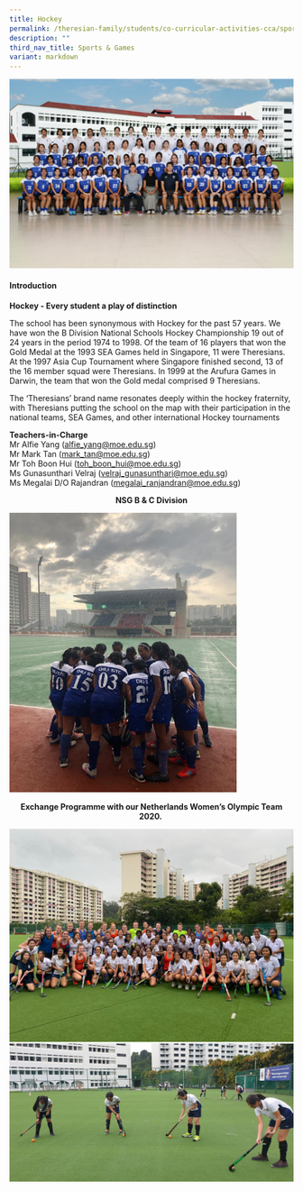 ```yaml
---
title: Hockey
permalink: /theresian-family/students/co-curricular-activities-cca/sports-n-games/hockey/
description: ""
third_nav_title: Sports & Games
variant: markdown
---
```

![](/images/2025%20CCA%20Photos/Hockey_Formal.jpg)
<h4><strong>Introduction</strong></h4>
<p><strong>Hockey - Every student a play of distinction</strong></p>
<p>The school has been synonymous with Hockey for the past 57 years. We have won the B Division National Schools Hockey Championship 19 out of 24 years in the period 1974 to 1998.&nbsp;Of the team of 16 players that won the Gold Medal at the 1993 SEA Games held in Singapore, 11 were Theresians. At the 1997 Asia Cup Tournament where Singapore finished second, 13 of the 16 member squad were Theresians. In 1999 at the Arufura Games in Darwin, the team that won the Gold medal comprised 9 Theresians.</p>
<p>The ‘Theresians’ brand name resonates deeply within the hockey fraternity, with Theresians putting the school on the map with their participation in the national teams, SEA Games, and other international Hockey tournaments</p>

<p><strong>Teachers-in-Charge</strong><br>Mr Alfie Yang (<a href="mailto:alfie_yang@moe.edu.sg">alfie_yang@moe.edu.sg</a>)<br>Mr Mark Tan (<a href="mailto:mark_tan@moe.edu.sg">mark_tan@moe.edu.sg</a>)<br>Mr Toh Boon Hui (<a href="mailto:toh_boon_hui@moe.edu.sg">toh_boon_hui@moe.edu.sg</a>)<br>Ms Gunasunthari Velraj (<a href="mailto:velraj_gunasunthari@moe.edu.sg">velraj_gunasunthari@moe.edu.sg</a>)<br>Ms Megalai D/O Rajandran (<a href="mailto:megalai_rajandran@moe.edu.sg">megalai_ranjandran@moe.edu.sg</a>)</p>
<p style="text-align: center;"><strong>NSG B &amp; C Division</strong></p>
<img style="width: 80%;" src="/images/hoc2.jpg">
<p style="text-align: center;"><strong>Exchange Programme with our Netherlands Women’s Olympic Team 2020.&nbsp;</strong></p>
<img src="/images/hoc3.jpg"><br>
<img src="/images/hoc4.jpg">